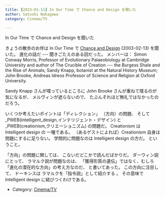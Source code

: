 ```yaml
---
title: [2023-01-11] In Our Time で Chance and Design を聞いた
author: Satoshi Nakagawa
category: Cinema/TV

---
```


In Our Time で Chance and Design を聞いた

 きょうの散歩のお伴は
In Our Time で
[Chance and Design](https://www.bbc.co.uk/programmes/p00548td) (2003-02-13) を聞いた。
進化の話だ ---
聞きごたえのある回だった。
メンバーは：
Simon Conway Morris,
Professor of Evolutionary Palaeobiology
at Cambridge University and
author of The Crucible of Creation ---
the Burgess Shale and the Rise of Animals;
Sandy Knapp,
botanist at the Natural History Museum;
John Brooke,
Andreas Idreos Professor of
Science and Religion at Oxford University.

 Sandy Knapp さんが喋っているところに
John Brooke さんが重ねて喋るのが気になるが、
メルヴィンが遮らないので、
たぶんそれほど無礼ではなかったのだろう。

 いくつか考えたいポイントは「ディレクション」
（方向）の問題、
そして
_PWEB(intelligent_design,インテリジェント・デザイン) と
_PWEB(creationism,クリエーショニズム) の問題だ。
Creationism は Intelligent design の
一種である。
（あるゲストによれば）Creationism 自身は問題にするに足りない。
学問的に問題なのは Intelligent design の方だ。
ということ。

 「方向」の問題に関しては、
こないだどこかで読んだばかりだ。
ダーウィン説にとって、
ラマルク説が問題なのは、
「獲得形質の遺伝」ではなく、むしろ
「進化の潜在的な方向」の考え方なのだ、
と書いてあった。
この方向に注目して、
ドーキンスは
ラマルクを「指令説」として紹介する
。
その意味で Intelligent design に結びつくわけである。

- Category: [Cinema/TV](https://merapano.github.io/categories.html#Cinema/TV)

